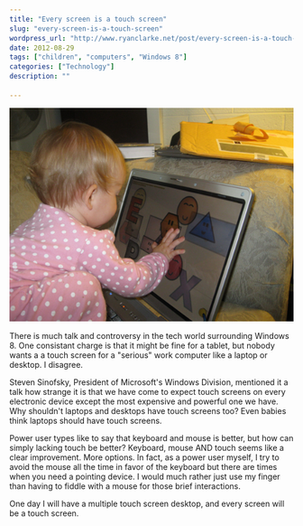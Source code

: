 ```yaml
---
title: "Every screen is a touch screen"
slug: "every-screen-is-a-touch-screen"
wordpress_url: "http://www.ryanclarke.net/post/every-screen-is-a-touch-screen/"
date: 2012-08-29
tags: ["children", "computers", "Windows 8"]
categories: ["Technology"]
description: ""

---
```


![Babies believe in touch screens](/images/BabiesBelieveInTouchScreens.png)

There is much talk and controversy in the tech world surrounding Windows 8. One consistant charge is that it might be fine for a tablet, but nobody wants a a touch screen for a "serious" work computer like a laptop or desktop. I disagree.

Steven Sinofsky, President of Microsoft's Windows Division, mentioned it a talk how strange it is that we have come to expect touch screens on every electronic device except the most expensive and powerful one we have. Why shouldn't laptops and desktops have touch screens too? Even babies think laptops should have touch screens.

Power user types like to say that keyboard and mouse is better, but how can simply lacking touch be better? Keyboard, mouse AND touch seems like a clear improvement. More options. In fact, as a power user myself, I try to avoid the mouse all the time in favor of the keyboard but there are times when you need a pointing device. I would much rather just use my finger than having to fiddle with a mouse for those brief interactions.

One day I will have a multiple touch screen desktop, and every screen will be a touch screen.
